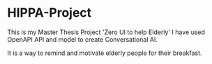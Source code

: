 # HIPPA-Project

This is my Master Thesis Project 'Zero UI to help Elderly'
I have used OpenAPI API and model to create Conversational AI.

It is a way to remind and motivate elderly people for their breakfast.
